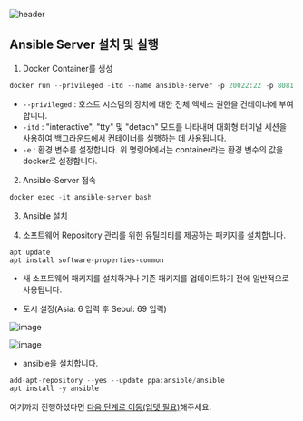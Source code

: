 ![header](https://capsule-render.vercel.app/api?type=waving&color=auto&height=300&section=header&text=Install Ansible&fontSize=70)

## Ansible Server 설치 및 실행

1. Docker Container를 생성

```jsx
docker run --privileged -itd --name ansible-server -p 20022:22 -p 8081:8080 -e container=docker -v /sys/fs/cgroup:/sys/fs/cgroup ubuntu:20.04 /bin/bash
```

- `--privileged` : 호스트 시스템의 장치에 대한 전체 액세스 권한을 컨테이너에 부여합니다.
- `-itd` : "interactive", "tty" 및 "detach" 모드를 나타내며 대화형 터미널 세션을 사용하여 백그라운드에서 컨테이너를 실행하는 데 사용됩니다.
- `-e` : 환경 변수를 설정합니다. 위 명령어에서는 container라는 환경 변수의 값을 docker로 설정합니다.

2. Ansible-Server 접속

```jsx
docker exec -it ansible-server bash
```

3. Ansible 설치

1. 소프트웨어 Repository 관리를 위한 유틸리티를 제공하는 패키지를 설치합니다.

```
apt update
apt install software-properties-common
```

- 새 소프트웨어 패키지를 설치하거나 기존 패키지를 업데이트하기 전에 일반적으로 사용됩니다.

- 도시 설정(Asia: 6 입력 후 Seoul: 69 입력)

![image](https://user-images.githubusercontent.com/89143804/229355156-990b301b-7624-40a5-9923-57f779105e83.png)

![image](https://user-images.githubusercontent.com/89143804/229355171-004a7434-85fd-4283-bc03-da53634f8a78.png)

- ansible을 설치합니다.

```jsx
add-apt-repository --yes --update ppa:ansible/ansible
apt install -y ansible
```

여기까지 진행하셨다면 [다음 단계로 이동(업뎃 필요)]()해주세요.
